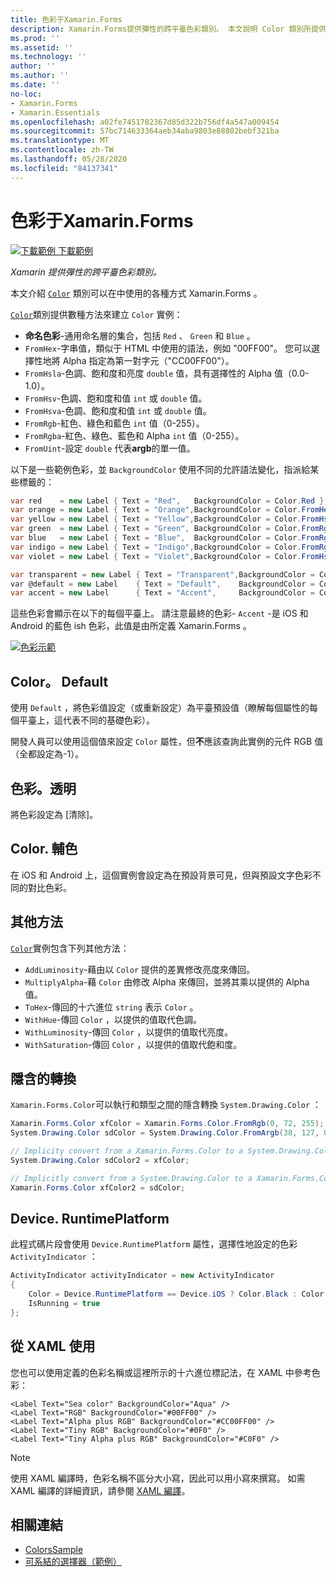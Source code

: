 ```yaml
---
title: 色彩于Xamarin.Forms
description: Xamarin.Forms提供彈性的跨平臺色彩類別。 本文說明 Color 類別所提供的功能，以及如何使用它。
ms.prod: ''
ms.assetid: ''
ms.technology: ''
author: ''
ms.author: ''
ms.date: ''
no-loc:
- Xamarin.Forms
- Xamarin.Essentials
ms.openlocfilehash: a02fe7451702367d85d322b756df4a547a009454
ms.sourcegitcommit: 57bc714633364aeb34aba9803e88802bebf321ba
ms.translationtype: MT
ms.contentlocale: zh-TW
ms.lasthandoff: 05/28/2020
ms.locfileid: "84137341"
---
```

# <a name="colors-in-xamarinforms"></a>色彩于Xamarin.Forms

[![下載範例 ](~/media/shared/download.png) 下載範例](https://docs.microsoft.com/samples/xamarin/xamarin-forms-samples/workingwithcolors)

_Xamarin 提供彈性的跨平臺色彩類別。_

本文介紹 [`Color`](xref:Xamarin.Forms.Color) 類別可以在中使用的各種方式 Xamarin.Forms 。

[`Color`](xref:Xamarin.Forms.Color)類別提供數種方法來建立 `Color` 實例：

- **命名色彩**-通用命名層的集合，包括 `Red` 、 `Green` 和 `Blue` 。
- `FromHex`-字串值，類似于 HTML 中使用的語法，例如 "00FF00"。 您可以選擇性地將 Alpha 指定為第一對字元（"CC00FF00"）。
- `FromHsla`-色調、飽和度和亮度 `double` 值，具有選擇性的 Alpha 值（0.0-1.0）。
- `FromHsv`-色調、飽和度和值 `int` 或 `double` 值。
- `FromHsva`-色調、飽和度和值 `int` 或 `double` 值。
- `FromRgb`-紅色、綠色和藍色 `int` 值（0-255）。
- `FromRgba`-紅色、綠色、藍色和 Alpha `int` 值（0-255）。
- `FromUint`-設定 `double` 代表**argb**的單一值。

以下是一些範例色彩，並 `BackgroundColor` 使用不同的允許語法變化，指派給某些標籤的：

```csharp
var red    = new Label { Text = "Red",   BackgroundColor = Color.Red };
var orange = new Label { Text = "Orange",BackgroundColor = Color.FromHex("FF6A00") };
var yellow = new Label { Text = "Yellow",BackgroundColor = Color.FromHsla(0.167, 1.0, 0.5, 1.0) };
var green  = new Label { Text = "Green", BackgroundColor = Color.FromRgb (38, 127, 0) };
var blue   = new Label { Text = "Blue",  BackgroundColor = Color.FromRgba(0, 38, 255, 255) };
var indigo = new Label { Text = "Indigo",BackgroundColor = Color.FromRgb (0, 72, 255) };
var violet = new Label { Text = "Violet",BackgroundColor = Color.FromHsla(0.82, 1, 0.25, 1) };

var transparent = new Label { Text = "Transparent",BackgroundColor = Color.Transparent };
var @default = new Label    { Text = "Default",    BackgroundColor = Color.Default };
var accent = new Label      { Text = "Accent",     BackgroundColor = Color.Accent };
```

這些色彩會顯示在以下的每個平臺上。 請注意最終的色彩- `Accent` -是 iOS 和 Android 的藍色 ish 色彩，此值是由所定義 Xamarin.Forms 。

 [![色彩示範](colors-images/colors-sml.png "色彩示範")](colors-images/colors.png#lightbox "色彩示範")

## <a name="colordefault"></a>Color。 Default

使用 `Default` ，將色彩值設定（或重新設定）為平臺預設值（瞭解每個屬性的每個平臺上，這代表不同的基礎色彩）。

開發人員可以使用這個值來設定 `Color` 屬性，但**不**應該查詢此實例的元件 RGB 值（全都設定為-1）。

## <a name="colortransparent"></a>色彩。透明

將色彩設定為 [清除]。

## <a name="coloraccent"></a>Color. 輔色

在 iOS 和 Android 上，這個實例會設定為在預設背景可見，但與預設文字色彩不同的對比色彩。

## <a name="additional-methods"></a>其他方法

[`Color`](xref:Xamarin.Forms.Color)實例包含下列其他方法：

- `AddLuminosity`-藉由以 `Color` 提供的差異修改亮度來傳回。
- `MultiplyAlpha`-藉 `Color` 由修改 Alpha 來傳回，並將其乘以提供的 Alpha 值。
- `ToHex`-傳回的十六進位 `string` 表示 `Color` 。
- `WithHue`-傳回 `Color` ，以提供的值取代色調。
- `WithLuminosity`-傳回 `Color` ，以提供的值取代亮度。
- `WithSaturation`-傳回 `Color` ，以提供的值取代飽和度。

## <a name="implicit-conversions"></a>隱含的轉換

`Xamarin.Forms.Color`可以執行和類型之間的隱含轉換 `System.Drawing.Color` ：

```csharp
Xamarin.Forms.Color xfColor = Xamarin.Forms.Color.FromRgb(0, 72, 255);
System.Drawing.Color sdColor = System.Drawing.Color.FromArgb(38, 127, 0);

// Implicity convert from a Xamarin.Forms.Color to a System.Drawing.Color
System.Drawing.Color sdColor2 = xfColor;

// Implicitly convert from a System.Drawing.Color to a Xamarin.Forms.Color
Xamarin.Forms.Color xfColor2 = sdColor;
```

## <a name="deviceruntimeplatform"></a>Device. RuntimePlatform

此程式碼片段會使用 `Device.RuntimePlatform` 屬性，選擇性地設定的色彩 `ActivityIndicator` ：

```csharp
ActivityIndicator activityIndicator = new ActivityIndicator
{
    Color = Device.RuntimePlatform == Device.iOS ? Color.Black : Color.Default,
    IsRunning = true
};
```

## <a name="use-from-xaml"></a>從 XAML 使用

您也可以使用定義的色彩名稱或這裡所示的十六進位標記法，在 XAML 中參考色彩：

```xaml
<Label Text="Sea color" BackgroundColor="Aqua" />
<Label Text="RGB" BackgroundColor="#00FF00" />
<Label Text="Alpha plus RGB" BackgroundColor="#CC00FF00" />
<Label Text="Tiny RGB" BackgroundColor="#0F0" />
<Label Text="Tiny Alpha plus RGB" BackgroundColor="#C0F0" />
```

> [!NOTE]
> 使用 XAML 編譯時，色彩名稱不區分大小寫，因此可以用小寫來撰寫。 如需 XAML 編譯的詳細資訊，請參閱 [XAML 編譯](~/xamarin-forms/xaml/xamlc.md)。

## <a name="related-links"></a>相關連結

- [ColorsSample](https://docs.microsoft.com/samples/xamarin/xamarin-forms-samples/workingwithcolors)
- [可系結的選擇器（範例）](https://docs.microsoft.com/samples/xamarin/xamarin-forms-samples/userinterface-bindablepicker)
